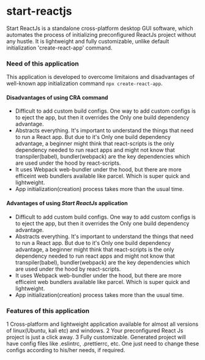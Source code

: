 # start-reactjs
Start ReactJs is a standalone cross-platform desktop GUI software, which automates the process of initializing preconfigured ReactJs project without any hustle. It is lightweight and fully customizable, unlike default initialization 'create-react-app' command.

### Need of this application
This application is developed to overcome limitaions and disadvantages of well-known app initialization command `npx create-react-app`.
#### Disadvantages of using CRA command
- Difficult to add custom build configs. One way to add custom configs is to eject the app, but then it overrides the Only one build dependency advantage.
- Abstracts everything. It's important to understand the things that need to run a React app. But due to it's Only one build dependency advantage, a beginner might think that react-scripts is the only dependency needed to run react apps and might not know that transpiler(babel), bundler(webpack) are the key dependencies which are used under the hood by react-scripts.
- It uses Webpack web-bundler under the hood, but there are more efficeint web bundlers available like parcel. Which is super quick and lightweight.
- App initialization(creation) process takes more than the usual time.

#### Advantages of using **_Start ReactJs_** application
- Difficult to add custom build configs. One way to add custom configs is to eject the app, but then it overrides the Only one build dependency advantage.
- Abstracts everything. It's important to understand the things that need to run a React app. But due to it's Only one build dependency advantage, a beginner might think that react-scripts is the only dependency needed to run react apps and might not know that transpiler(babel), bundler(webpack) are the key dependencies which are used under the hood by react-scripts.
- It uses Webpack web-bundler under the hood, but there are more efficeint web bundlers available like parcel. Which is super quick and lightweight.
- App initialization(creation) process takes more than the usual time.

### Features of this application
1 Cross-platform and lightweight application available for almost all versions of linux(Ubuntu, kali etc) and windows.
2 Your preconfigured React Js project is just a click away.
3 Fully customizable. Generated project will have config files like .eslintrc, .prettierrc, etc. One just need to change these configs according to his/her needs, if required.
